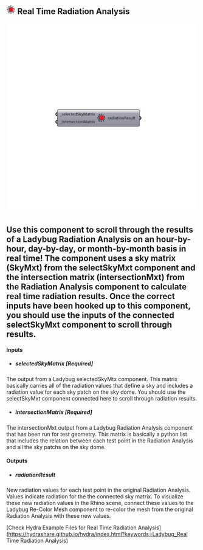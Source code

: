 ## ![](../../images/icons/Real_Time_Radiation_Analysis.png) Real Time Radiation Analysis

![](../../images/500x500/Real_Time_Radiation_Analysis.png)

Use this component to scroll through the results of a Ladybug Radiation Analysis on an hour-by-hour, day-by-day, or month-by-month basis in real time!
 The component uses a sky matrix (SkyMxt) from the selectSkyMxt component and the intersection matrix (intersectionMxt) from the Radiation Analysis component to calculate real time radiation results.
 Once the correct inputs have been hooked up to this component, you should use the inputs of the connected selectSkyMxt component to scroll through results.
 -
 

#### Inputs
* ##### selectedSkyMatrix [Required]
The output from a Ladybug selectedSkyMtx component.  This matrix basically carries all of the radiation values that define a sky and includes a radiation value for each sky patch on the sky dome.  You should use the selectSkyMxt component connected here to scroll through radiation results.
* ##### intersectionMatrix [Required]
The intersectionMxt output from a Ladybug Radiation Analysis component that has been run for test geometry.  This matrix is basically a python list that includes the relation between each test point in the Radiation Analysis and all the sky patchs on the sky dome.

#### Outputs
* ##### radiationResult
New radiation values for each test point in the original Radiation Analysis.  Values indicate radiation for the the connected sky matrix.  To visualize these new radiation values in the Rhino scene, connect these values to the Ladybug Re-Color Mesh component to re-color the mesh from the original Radiation Analysis with these new values.


[Check Hydra Example Files for Real Time Radiation Analysis](https://hydrashare.github.io/hydra/index.html?keywords=Ladybug_Real Time Radiation Analysis)